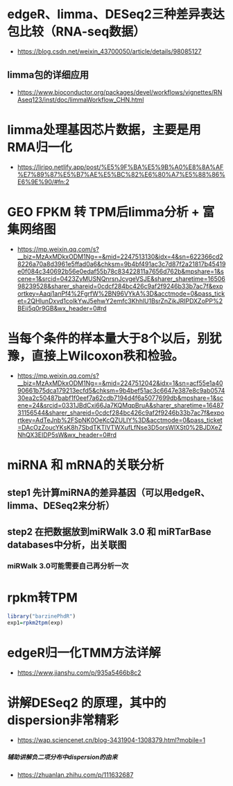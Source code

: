 # edgeR、limma、DESeq2三种差异表达包比较（RNA-seq数据）

- https://blog.csdn.net/weixin_43700050/article/details/98085127
## limma包的详细应用
- https://www.bioconductor.org/packages/devel/workflows/vignettes/RNAseq123/inst/doc/limmaWorkflow_CHN.html

# limma处理基因芯片数据，主要是用RMA归一化
- https://liripo.netlify.app/post/%E5%9F%BA%E5%9B%A0%E8%8A%AF%E7%89%87%E5%B7%AE%E5%BC%82%E6%80%A7%E5%88%86%E6%9E%90/#fn:2

# GEO FPKM 转 TPM后limma分析 + 富集网络图
- https://mp.weixin.qq.com/s?__biz=MzAxMDkxODM1Ng==&mid=2247513130&idx=4&sn=622366cd28226a70a8d3961e5ffad0a6&chksm=9b4bf491ac3c7d87f2a21817b45419e0f084c340692b56e0edaf55b78c83422811a7656d762b&mpshare=1&scene=1&srcid=0423ZyMUSNQnrsnJcvgeVSJE&sharer_sharetime=1650698239528&sharer_shareid=0cdcf284bc426c9af2f9246b33b7ac7f&exportkey=Aaqj1anPf4%2FgrfW%2BN96VYkA%3D&acctmode=0&pass_ticket=2QHlunDxvd1colkYwJ5ehwY2emfc3KhhlU1BsrZnZikJRIPDXZoPP%2BEii5q0r9GB&wx_header=0#rd

# 当每个条件的样本量大于8个以后，别犹豫，直接上Wilcoxon秩和检验。
- https://mp.weixin.qq.com/s?__biz=MzAxMDkxODM1Ng==&mid=2247512042&idx=1&sn=acf55e1a4090661b75dca179213ecfd5&chksm=9b4bef51ac3c6647e387e8c9ab057430ea2c50487babf1f0eef7a62cdb7194d4f6a5077699db&mpshare=1&scene=24&srcid=0331JBdCxi66Ja7KQMqpBruA&sharer_sharetime=1648731156544&sharer_shareid=0cdcf284bc426c9af2f9246b33b7ac7f&exportkey=AdTeJnb%2FSpNK0OeKcQZULIY%3D&acctmode=0&pass_ticket=DAcOzZoucYKsK8h7SbdTKTlVTWXufLfNse3D5orsWIXSt0%2BJDXeZNhQX3EIDP5sW&wx_header=0#rd

# miRNA 和 mRNA的关联分析
## step1 先计算miRNA的差异基因（可以用edgeR、limma、DESeq2来分析）
## step2 在把数据放到miRWalk 3.0 和 miRTarBase databases中分析，出关联图
### miRWalk 3.0可能需要自己再分析一次

# rpkm转TPM
```r
library("barzinePhdR")
exp1=rpkm2tpm(exp)
```

# edgeR归一化TMM方法详解
- https://www.jianshu.com/p/935a5466b8c2

# 讲解DESeq2 的原理，其中的dispersion非常精彩
- https://wap.sciencenet.cn/blog-3431904-1308379.html?mobile=1
##### 辅助讲解负二项分布中dispersion的由来
- https://zhuanlan.zhihu.com/p/111632687
